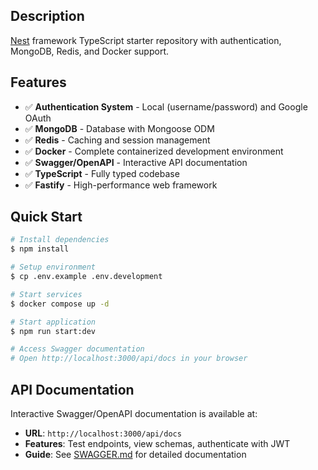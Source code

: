 ## Description

[Nest](https://github.com/nestjs/nest) framework TypeScript starter repository with authentication, MongoDB, Redis, and Docker support.

## Features

- ✅ **Authentication System** - Local (username/password) and Google OAuth
- ✅ **MongoDB** - Database with Mongoose ODM
- ✅ **Redis** - Caching and session management
- ✅ **Docker** - Complete containerized development environment
- ✅ **Swagger/OpenAPI** - Interactive API documentation
- ✅ **TypeScript** - Fully typed codebase
- ✅ **Fastify** - High-performance web framework

## Quick Start


```bash
# Install dependencies
$ npm install

# Setup environment
$ cp .env.example .env.development

# Start services
$ docker compose up -d

# Start application
$ npm run start:dev

# Access Swagger documentation
# Open http://localhost:3000/api/docs in your browser
```

## API Documentation

Interactive Swagger/OpenAPI documentation is available at:
- **URL**: `http://localhost:3000/api/docs`
- **Features**: Test endpoints, view schemas, authenticate with JWT
- **Guide**: See [SWAGGER.md](./SWAGGER.md) for detailed documentation






